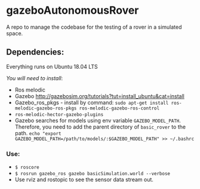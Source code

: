 # gazeboAutonomousRover
A repo to manage the codebase for the testing of a rover in a simulated space. 
## Dependencies: 

Everything runs on Ubuntu 18.04 LTS

*You will need to install*: 
* Ros melodic 
* Gazebo http://gazebosim.org/tutorials?tut=install_ubuntu&cat=install
* Gazebo_ros_pkgs - install by command:
  `sudo apt-get install ros-melodic-gazebo-ros-pkgs ros-melodic-gazebo-ros-control`
* `ros-melodic-hector-gazebo-plugins`
* Gazebo searches for models using env variable `GAZEBO_MODEL_PATH`. Therefore, you need to add the parent directory of `basic_rover` to the path.
`echo "export GAZEBO_MODEL_PATH=/path/to/models/:$GAZEBO_MODEL_PATH" >> ~/.bashrc`

### Use:
* `$ roscore`
* `$ rosrun gazebo_ros gazebo basicSimulation.world --verbose`
* Use rviz and rostopic to see the sensor data stream out.
